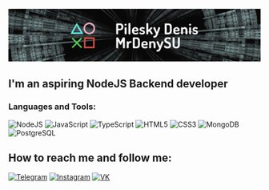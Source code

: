 [![Header](https://github.com/mrdenysu/mrdenysu/raw/master/assets/header.jpeg)](https://github.com/mrdenysu)

## I'm an aspiring NodeJS Backend developer

### Languages and Tools:

![NodeJS](https://img.shields.io/badge/-NodeJS-090909?style=for-the-badge&logo=node.js&logoColor=339933)
![JavaScript](https://img.shields.io/badge/-JavaScript-090909?style=for-the-badge&logo=JavaScript&logoColor=F7DF1E)
![TypeScript](https://img.shields.io/badge/-TypeScript-090909?style=for-the-badge&logo=TypeScript&logoColor=3178C6)
![HTML5](https://img.shields.io/badge/-HTML-090909?style=for-the-badge&logo=HTML5&logoColor=E34F26)
![CSS3](https://img.shields.io/badge/-CSS-090909?style=for-the-badge&logo=CSS3&logoColor=1572B6)
![MongoDB](https://img.shields.io/badge/-MongoDB-090909?style=for-the-badge&logo=MongoDB&logoColor=47A248)
![PostgreSQL](https://img.shields.io/badge/-PostgreSQL-090909?style=for-the-badge&logo=PostgreSQL&logoColor=336791)

<!-- ![React](https://img.shields.io/badge/-React-090909?style=for-the-badge&logo=React&logoColor=61DAFB)
![Vue](https://img.shields.io/badge/-Vue-090909?style=for-the-badge&logo=Vue.JS&logoColor=4FC08D) -->

## How to reach me and follow me:

[![Telegram](https://img.shields.io/badge/-Telegram-090909?style=for-the-badge&logo=Telegram&logoColor=26A5E4)](https://t.me/mrdenysu)
[![Instagram](https://img.shields.io/badge/-Instagram-090909?style=for-the-badge&logo=Instagram&logoColor=E4405F)](https://www.instagram.com/playing_the_demon/?hl=en)
[![VK](https://img.shields.io/badge/-VK-090909?style=for-the-badge&logo=VK&logoColor=4680C2)](https://vk.com/mrdenysu)
